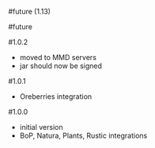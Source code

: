 #future (1.13)

#future

#1.0.2
- moved to MMD servers
- jar should now be signed

#1.0.1
- Oreberries integration

#1.0.0
- initial version
- BoP, Natura, Plants, Rustic integrations

